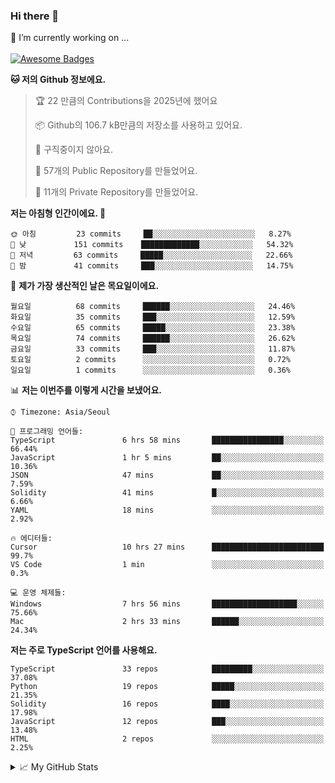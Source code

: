 ### Hi there 👋 
🔭 I’m currently working on ... </br></br>
[![Awesome Badges](https://img.shields.io/badge/Introduce-EN-green.svg)](https://github.com/tlatkdgus1/tlatkdgus1/blob/main/README.md.en)

<!--START_SECTION:waka-->
**🐱 저의 Github 정보에요.** 

> 🏆 22 만큼의 Contributions을 2025년에 했어요
 > 
> 📦 Github의 106.7 kB만큼의 저장소를 사용하고 있어요. 
 > 
> 🚫 구직중이지 않아요.
 > 
> 📜 57개의 Public Repository를 만들었어요. 
 > 
> 🔑 11개의 Private Repository를 만들었어요.  

**저는 아침형 인간이에요. 🐤** 

```text
🌞 아침         23 commits     ██░░░░░░░░░░░░░░░░░░░░░░░   8.27% 
🌆 낮　         151 commits    █████████████░░░░░░░░░░░░   54.32% 
🌃 저녁         63 commits     █████░░░░░░░░░░░░░░░░░░░░   22.66% 
🌙 밤　         41 commits     ███░░░░░░░░░░░░░░░░░░░░░░   14.75%

```
📅 **제가 가장 생산적인 날은 목요일이에요.** 

```text
월요일          68 commits     ██████░░░░░░░░░░░░░░░░░░░   24.46% 
화요일          35 commits     ███░░░░░░░░░░░░░░░░░░░░░░   12.59% 
수요일          65 commits     █████░░░░░░░░░░░░░░░░░░░░   23.38% 
목요일          74 commits     ██████░░░░░░░░░░░░░░░░░░░   26.62% 
금요일          33 commits     ███░░░░░░░░░░░░░░░░░░░░░░   11.87% 
토요일          2 commits      ░░░░░░░░░░░░░░░░░░░░░░░░░   0.72% 
일요일          1 commits      ░░░░░░░░░░░░░░░░░░░░░░░░░   0.36%

```


📊 **저는 이번주를 이렇게 시간을 보냈어요.** 

```text
⌚︎ Timezone: Asia/Seoul

💬 프로그래밍 언어들: 
TypeScript               6 hrs 58 mins       ████████████████░░░░░░░░░   66.44% 
JavaScript               1 hr 5 mins         ██░░░░░░░░░░░░░░░░░░░░░░░   10.36% 
JSON                     47 mins             ██░░░░░░░░░░░░░░░░░░░░░░░   7.59% 
Solidity                 41 mins             █░░░░░░░░░░░░░░░░░░░░░░░░   6.66% 
YAML                     18 mins             ░░░░░░░░░░░░░░░░░░░░░░░░░   2.92%

🔥 에디터들: 
Cursor                   10 hrs 27 mins      █████████████████████████   99.7% 
VS Code                  1 min               ░░░░░░░░░░░░░░░░░░░░░░░░░   0.3%

💻 운영 체제들: 
Windows                  7 hrs 56 mins       ███████████████████░░░░░░   75.66% 
Mac                      2 hrs 33 mins       ██████░░░░░░░░░░░░░░░░░░░   24.34%

```

**저는 주로 TypeScript 언어를 사용해요.** 

```text
TypeScript               33 repos            █████████░░░░░░░░░░░░░░░░   37.08% 
Python                   19 repos            █████░░░░░░░░░░░░░░░░░░░░   21.35% 
Solidity                 16 repos            ████░░░░░░░░░░░░░░░░░░░░░   17.98% 
JavaScript               12 repos            ███░░░░░░░░░░░░░░░░░░░░░░   13.48% 
HTML                     2 repos             ░░░░░░░░░░░░░░░░░░░░░░░░░   2.25%

```



<!--END_SECTION:waka-->

<details>
<summary>📈 My GitHub Stats</summary>
<p align="center"> <img src="https://github-readme-stats.vercel.app/api?username=tlatkdgus1&show_icons=true" alt="tlatkdgus1" />
</details>
